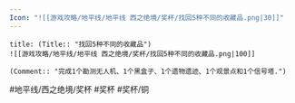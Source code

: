 ```yaml
---
Icon: "![[游戏攻略/地平线/地平线 西之绝境/奖杯/找回5种不同的收藏品.png|30]]"
---
```

```ad-common-bronze-trophy
title: (Title:: "找回5种不同的收藏品")
![[游戏攻略/地平线/地平线 西之绝境/奖杯/找回5种不同的收藏品.png|100]]

(Comment:: "完成1个勘测无人机、1个黑盒子、1个遗物遗迹、1个观景点和1个信号塔.")
```

#地平线/西之绝境/奖杯 #奖杯 #奖杯/铜
